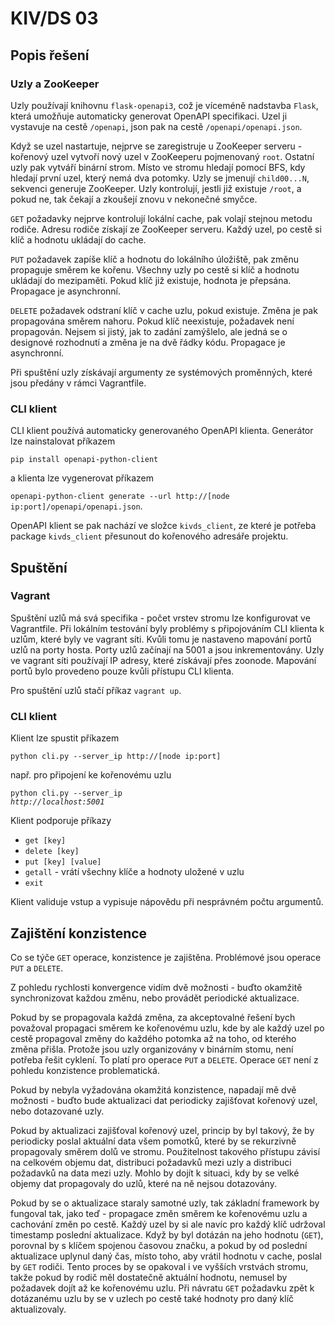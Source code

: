 # KIV/DS 03

## Popis řešení

### Uzly a ZooKeeper
Uzly používají knihovnu <code>flask-openapi3</code>, což je víceméně nadstavba <code>Flask</code>,
která umožňuje automaticky generovat OpenAPI specifikaci. Uzel ji vystavuje na cestě <code>/openapi</code>, 
json pak na cestě <code>/openapi/openapi.json</code>.

Když se uzel nastartuje, nejprve se zaregistruje u ZooKeeper serveru - kořenový uzel vytvoří nový uzel
v ZooKeeperu pojmenovaný <code>root</code>. Ostatní uzly pak vytváří binární strom. Místo ve stromu hledají
pomocí BFS, kdy hledají první uzel, který nemá dva potomky. Uzly se jmenují <code>child00...N</code>, sekvenci generuje 
ZooKeeper. Uzly kontrolují, jestli již existuje <code>/root</code>, a pokud ne, tak čekají a zkoušejí znovu v 
nekonečné smyčce.

<code>GET</code> požadavky nejprve kontrolují lokální cache, pak volají stejnou metodu rodiče. Adresu rodiče 
získají ze ZooKeeper serveru. Každý uzel, po cestě si klíč a hodnotu ukládají do cache.

<code>PUT</code> požadavek zapíše klíč a hodnotu do lokálního úložiště, pak změnu propaguje směrem ke kořenu.
Všechny uzly po cestě si klíč a hodnotu ukládají do mezipaměti. Pokud klíč již existuje, hodnota je přepsána.
Propagace je asynchronní.

<code>DELETE</code> požadavek odstraní klíč v cache uzlu, pokud existuje. Změna je pak propagována směrem nahoru.
Pokud klíč neexistuje, požadavek není propagován. Nejsem si jistý, jak to zadání zamýšlelo, ale jedná
se o designové rozhodnutí a změna je na dvě řádky kódu.
Propagace je asynchronní.

Při spuštění uzly získávají argumenty ze systémových proměnných, které jsou předány v rámci Vagrantfile.


### CLI klient
CLI klient používá automaticky generovaného OpenAPI klienta. Generátor lze nainstalovat příkazem

<code>pip install openapi-python-client</code>

a klienta lze vygenerovat příkazem

<code>openapi-python-client generate --url http://[node ip:port]/openapi/openapi.json</code>.

OpenAPI klient se pak nachází ve složce <code>kivds_client</code>, ze které je potřeba package 
<code>kivds_client</code> přesunout do kořenového adresáře projektu.

## Spuštění
### Vagrant
Spuštění uzlů má svá specifika - počet vrstev stromu lze konfigurovat ve Vagrantfile. 
Při lokálním testování byly problémy s připojováním CLI klienta k uzlům, které byly ve vagrant síti.
Kvůli tomu je nastaveno mapování portů uzlů na porty hosta. Porty uzlů začínají na 5001 a jsou inkrementovány.
Uzly ve vagrant síti používají IP adresy, které získávají přes zoonode. Mapování portů bylo provedeno
pouze kvůli přístupu CLI klienta.

Pro spuštění uzlů stačí příkaz <code>vagrant up</code>.

### CLI klient

Klient lze spustit příkazem

<code>python cli.py --server_ip http://[node ip:port]</code>

např. pro připojení ke kořenovému uzlu

<code>python cli.py --server_ip *http://localhost:5001*</code>

Klient podporuje příkazy
* <code>get [key]</code>
* <code>delete [key]</code>
* <code>put [key] [value]</code>
* <code>getall</code> - vrátí všechny klíče a hodnoty uložené v uzlu 
* <code>exit</code>

Klient validuje vstup a vypisuje nápovědu při nesprávném počtu argumentů.

## Zajištění konzistence
Co se týče <code>GET</code> operace, konzistence je zajištěna. Problémové jsou operace <code>PUT</code> 
a <code>DELETE</code>.

Z pohledu rychlosti konvergence vidím dvě možnosti - buďto okamžitě synchronizovat každou změnu, nebo provádět
periodické aktualizace.

Pokud by se propagovala každá změna, za akceptovalné řešení bych považoval propagaci směrem ke kořenovému uzlu,
kde by ale každý uzel po cestě propagoval změny do každého potomka až na toho, od kterého změna přišla. Protože
jsou uzly organizovány v binárním stomu, není potřeba řešit cyklení. To platí pro operace <code>PUT</code> a 
<code>DELETE</code>. Operace <code>GET</code> není z pohledu konzistence problematická.

Pokud by nebyla vyžadována okamžitá konzistence, napadají mě dvě možnosti - buďto bude aktualizaci dat periodicky
zajišťovat kořenový uzel, nebo dotazované uzly.

Pokud by aktualizaci zajišťoval kořenový uzel, princip by byl takový, že by periodicky poslal aktuální data
všem pomotků, které by se rekurzivně propagovaly směrem dolů ve stromu. Použitelnost takového přístupu
závisí na celkovém objemu dat, distribuci požadavků mezi uzly a distribuci požadavků na data mezi uzly.
Mohlo by dojít k situaci, kdy by se velké objemy dat propagovaly do uzlů, které na ně nejsou dotazovány.

Pokud by se o aktualizace staraly samotné uzly, tak základní framework by fungoval tak, jako teď - propagace změn
směrem ke kořenovému uzlu a cachování změn po cestě. Každý uzel by si ale navíc pro každý klíč udržoval 
timestamp poslední aktualizace. Když by byl dotázán na jeho hodnotu (<code>GET</code>), porovnal by s klíčem
spojenou časovou značku, a pokud by od poslední aktualizace uplynul daný čas, místo toho, aby vrátil hodnotu v cache,
poslal by <code>GET</code> rodiči. Tento proces by se opakoval i ve vyšších vrstvách stromu, takže
pokud by rodič měl dostatečně aktuální hodnotu, nemusel by požadavek dojít až ke kořenovému uzlu. Při návratu 
<code>GET</code> požadavku zpět k dotázanému uzlu by se v uzlech po cestě také hodnoty pro daný klíč aktualizovaly.


